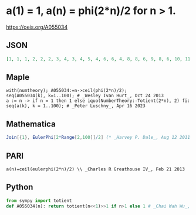 # a\(1\) \= 1, a\(n\) \= phi\(2\*n\)/2 for n \> 1\.
https://oeis.org/A055034
## JSON
```JSON
[1, 1, 1, 2, 2, 2, 3, 4, 3, 4, 5, 4, 6, 6, 4, 8, 8, 6, 9, 8, 6, 10, 11, 8, 10, 12, 9, 12, 14, 8, 15, 16, 10, 16, 12, 12, 18, 18, 12, 16, 20, 12, 21, 20, 12, 22, 23, 16, 21, 20, 16, 24, 26, 18, 20, 24, 18, 28, 29, 16, 30, 30, 18, 32, 24, 20, 33, 32, 22, 24, 35, 24, 36, 36, 20, 36, 30]
```
## Maple
```Maple
with(numtheory); A055034:=n->ceil(phi(2*n)/2);
seq(A055034(k), k=1..100); # _Wesley Ivan Hurt_, Oct 24 2013
a := n -> if n = 1 then 1 else iquo(NumberTheory:-Totient(2*n), 2) fi:
seq(a(k), k = 1..100); # _Peter Luschny_, Apr 16 2023
```
## Mathematica
```Mathematica
Join[{1}, EulerPhi[2*Range[2,100]]/2] (* _Harvey P. Dale_, Aug 12 2011 *)
```
## PARI
```PARI
a(n)=ceil(eulerphi(2*n)/2) \\ _Charles R Greathouse IV_, Feb 21 2013
```
## Python
```Python
from sympy import totient
def A055034(n): return totient(n<<1)>>1 if n>1 else 1 # _Chai Wah Wu_, Nov 24 2023
```
